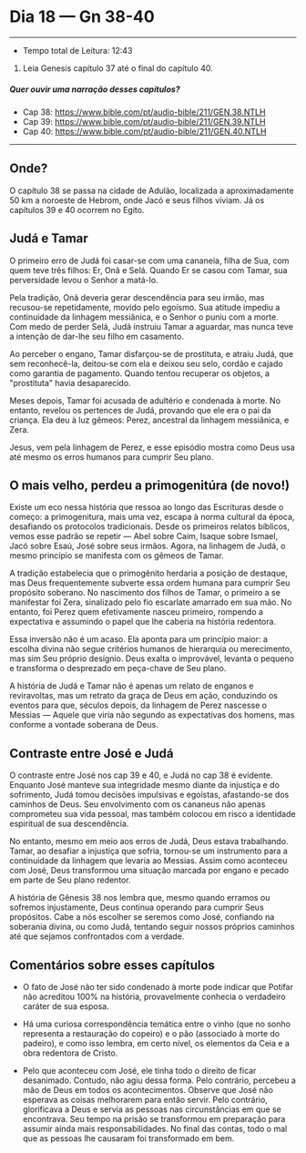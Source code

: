 # Dia 18 — Gn 38-40

--- 

- Tempo total de Leitura: 12:43

1. Leia Genesis capítulo 37 até o final do capítulo 40.

##### Quer ouvir uma narração desses capítulos?

- Cap 38: https://www.bible.com/pt/audio-bible/211/GEN.38.NTLH
- Cap 39: https://www.bible.com/pt/audio-bible/211/GEN.39.NTLH
- Cap 40: https://www.bible.com/pt/audio-bible/211/GEN.40.NTLH

---

## Onde?

O capítulo 38 se passa na cidade de Adulão, localizada a aproximadamente 50 km a noroeste de Hebrom, onde Jacó e seus filhos viviam. Já os capítulos 39 e 40 ocorrem no Egito.

## Judá e Tamar

O primeiro erro de Judá foi casar-se com uma cananeia, filha de Sua, com quem teve três filhos: Er, Onã e Selá. Quando Er se casou com Tamar, sua perversidade levou o Senhor a matá-lo.

Pela tradição, Onã deveria gerar descendência para seu irmão, mas recusou-se repetidamente, movido pelo egoísmo. Sua atitude impediu a continuidade da linhagem messiânica, e o Senhor o puniu com a morte. Com medo de perder Selá, Judá instruiu Tamar a aguardar, mas nunca teve a intenção de dar-lhe seu filho em casamento.

Ao perceber o engano, Tamar disfarçou-se de prostituta, e atraiu Judá, que sem reconhecê-la, deitou-se com ela e deixou seu selo, cordão e cajado como garantia de pagamento. Quando tentou recuperar os objetos, a "prostituta" havia desaparecido.

Meses depois, Tamar foi acusada de adultério e condenada à morte. No entanto, revelou os pertences de Judá, provando que ele era o pai da criança. Ela deu à luz gêmeos: Perez, ancestral da linhagem messiânica, e Zera.

Jesus, vem pela linhagem de Perez, e esse episódio mostra como Deus usa até mesmo os erros humanos para cumprir Seu plano.

## O mais velho, perdeu a primogenitúra (de novo!)

Existe um eco nessa história que ressoa ao longo das Escrituras desde o começo: a primogenitura, mais uma vez, escapa à norma cultural da época, desafiando os protocolos tradicionais. Desde os primeiros relatos bíblicos, vemos esse padrão se repetir — Abel sobre Caim, Isaque sobre Ismael, Jacó sobre Esaú, José sobre seus irmãos. Agora, na linhagem de Judá, o mesmo princípio se manifesta com os gêmeos de Tamar.

A tradição estabelecia que o primogênito herdaria a posição de destaque, mas Deus frequentemente subverte essa ordem humana para cumprir Seu propósito soberano. No nascimento dos filhos de Tamar, o primeiro a se manifestar foi Zera, sinalizado pelo fio escarlate amarrado em sua mão. No entanto, foi Perez quem efetivamente nasceu primeiro, rompendo a expectativa e assumindo o papel que lhe caberia na história redentora.

Essa inversão não é um acaso. Ela aponta para um princípio maior: a escolha divina não segue critérios humanos de hierarquia ou merecimento, mas sim Seu próprio desígnio. Deus exalta o improvável, levanta o pequeno e transforma o desprezado em peça-chave de Seu plano.

A história de Judá e Tamar não é apenas um relato de enganos e reviravoltas, mas um retrato da graça de Deus em ação, conduzindo os eventos para que, séculos depois, da linhagem de Perez nascesse o Messias — Aquele que viria não segundo as expectativas dos homens, mas conforme a vontade soberana de Deus.


## Contraste entre José e Judá

O contraste entre José nos cap 39 e 40, e Judá no cap 38 é evidente. Enquanto José manteve sua integridade mesmo diante da injustiça e do sofrimento, Judá tomou decisões impulsivas e egoístas, afastando-se dos caminhos de Deus. Seu envolvimento com os cananeus não apenas comprometeu sua vida pessoal, mas também colocou em risco a identidade espiritual de sua descendência.

No entanto, mesmo em meio aos erros de Judá, Deus estava trabalhando. Tamar, ao desafiar a injustiça que sofria, tornou-se um instrumento para a continuidade da linhagem que levaria ao Messias. Assim como aconteceu com José, Deus transformou uma situação marcada por engano e pecado em parte de Seu plano redentor.

A história de Gênesis 38 nos lembra que, mesmo quando erramos ou sofremos injustamente, Deus continua operando para cumprir Seus propósitos. Cabe a nós escolher se seremos como José, confiando na soberania divina, ou como Judá, tentando seguir nossos próprios caminhos até que sejamos confrontados com a verdade.


## Comentários sobre esses capítulos

- O fato de José não ter sido condenado à morte pode indicar que Potifar não acreditou 100% na história, provavelmente conhecia o verdadeiro caráter de sua esposa.


- Há uma curiosa correspondência temática entre o vinho (que no sonho representa a restauração do copeiro) e o pão (associado à morte do padeiro), e como isso lembra, em certo nível, os elementos da Ceia e a obra redentora de Cristo.


- Pelo que aconteceu com José, ele tinha todo o direito de ficar desanimado. Contudo, não agiu dessa forma. Pelo contrário, percebeu a mão de Deus em todos os acontecimentos. Observe que José não esperava as coisas melhorarem para então servir. Pelo contrário, glorificava a Deus e servia as pessoas nas circunstâncias em que se encontrava. Seu tempo na prisão se transformou em preparação para assumir ainda mais responsabilidades. No final das contas, todo o mal que as pessoas lhe causaram foi transformado em bem.

